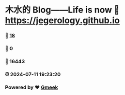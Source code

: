 # 木水的 Blog——Life is now :link: https://jegerology.github.io 
### :page_facing_up: [18](https://jegerology.github.io/tag.html) 
### :speech_balloon: 0 
### :hibiscus: 16443 
### :alarm_clock: 2024-07-11 19:23:20 
### Powered by :heart: [Gmeek](https://github.com/Meekdai/Gmeek)
